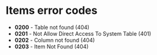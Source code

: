 # Items error codes

- **0200** - Table not found (404)
- **0201** - Not Allow Direct Access To System Table (401)
- **0202** - Column not found (404)
- **0203** - Item Not Found (404)
